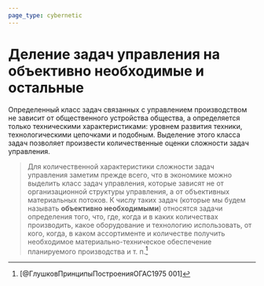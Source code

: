 ```yaml
---
page_type: cybernetic
---
```


# Деление задач управления на объективно необходимые и остальные 

Определенный класс задач связанных с управлением производством не зависит от общественного устройства общества, а определяется только техническими характеристиками: уровнем развития техники, технологическими цепочками и подобным. Выделение этого класса задач позволяет произвести количественные оценки сложности задач управления.

> Для количественной характеристики сложности задач управления заметим прежде всего, что в экономике можно выделить класс задач управления, которые зависят не от организационной структуры управления, а от объективных материальных потоков. К числу таких задач (которые мы будем называть **объективно необходимыми**) относятся задачи определения того, что, где, когда и в каких количествах производить, какое оборудование и технологию использовать, от кого, когда, в каком ассортименте и количестве получить необходимое материально-техническое обеспечение планируемого производства и т. п.[^1]


[^1]:  [@ГлушковПринципыПостроенияОГАС1975 001]